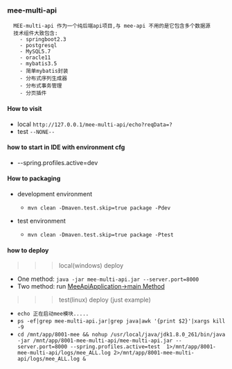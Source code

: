 
### mee-multi-api
```
  MEE-multi-api 作为一个纯后端api项目,与 mee-api 不用的是它包含多个数据源
  技术组件大致包含:
    - springboot2.3
    - postgresql
    - MySQL5.7
    - oracle11
    - mybatis3.5
    - 简单mybatis封装
    - 分布式序列生成器
    - 分布式事务管理
    - 分页插件
```

#### How to visit
+ local `http://127.0.0.1/mee-multi-api/echo?reqData=?`
+ test `--NONE--`

#### how to start in IDE with environment cfg
+ --spring.profiles.active=dev

#### How to packaging
+ development environment
    - `mvn clean -Dmaven.test.skip=true package -Pdev`
    
+ test environment
    - `mvn clean -Dmaven.test.skip=true package -Ptest`

#### how to deploy
>>> local(windows) deploy
+ One method: ` java -jar mee-multi-api.jar --server.port=8000 `
+ Two method: run [MeeApiApplication->main Method](#)

>>> test(linux) deploy (just example)
+ `echo 正在启动mee模块.....`
+ `ps -ef|grep mee-multi-api.jar|grep java|awk '{print $2}'|xargs kill -9`
+ `cd /mnt/app/8001-mee && nohup /usr/local/java/jdk1.8.0_261/bin/java -jar /mnt/app/8001-mee-multi-api/mee-multi-api.jar --server.port=8000 --spring.profiles.active=test  1>/mnt/app/8001-mee-multi-api/logs/mee_ALL.log 2>/mnt/app/8001-mee-multi-api/logs/mee_ALL.log &`
